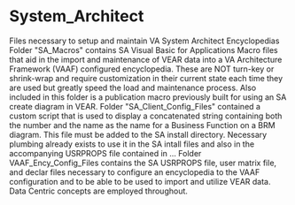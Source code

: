 # System_Architect
Files necessary to setup and maintain VA System Architect Encyclopedias
Folder "SA_Macros" contains SA Visual Basic for Applications Macro files that aid in the import and maintenance of VEAR data into a VA Architecture Framework (VAAF) configured encyclopedia.  These are NOT turn-key or shrink-wrap and require customization in their current state each time they are used but greatly speed the load and maintenance process.  Also included in this folder is a publication macro previously built for using an SA create diagram in VEAR.
Folder "SA_Client_Config_Files" contained a custom script that is used to display a concatenated string containing both the number and the name as the name for a Business Function on a BRM diagram.  This file must be added to the SA install directory.  Necessary plumbing already exists to use it in the SA intall files and also in the accompanying USRPROPS file contained in ...
Folder VAAF_Ency_Config_Files contains the SA USRPROPS file, user matrix file, and declar files necessary to configure an encyclopedia to the VAAF configuration and to be able to be used to import and utilize VEAR data.  Data Centric concepts are employed throughout.
